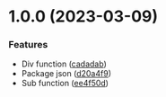 # 1.0.0 (2023-03-09)


### Features

* Div function ([cadadab](https://github.com/riskers/fe-bootstrap-template/commit/cadadab4e854421b8e62524576dd6c429e60a037))
* Package json ([d20a4f9](https://github.com/riskers/fe-bootstrap-template/commit/d20a4f9481adedb589fe6dd8c10c430e86a37d4b))
* Sub function ([ee4f50d](https://github.com/riskers/fe-bootstrap-template/commit/ee4f50dfb150bf3cb0cc44eaa6e1306e40ae98da))
